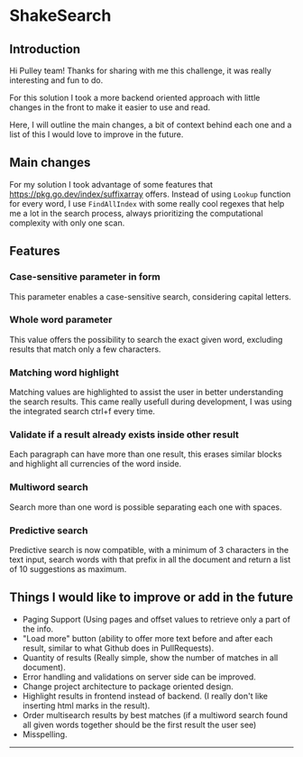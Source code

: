 # ShakeSearch

## Introduction

Hi Pulley team! Thanks for sharing with me this challenge, it was really interesting and fun to do.

For this solution I took a more backend oriented approach with little changes in the front to make it easier
to use and read.

Here, I will outline the main changes, a bit of context behind each one and a list of this I would love to improve in
the future.

## Main changes

For my solution I took advantage of some features that https://pkg.go.dev/index/suffixarray offers.
Instead of using `Lookup` function for every word, I use `FindAllIndex` with some really cool regexes that help me a lot
in the search process, always prioritizing the computational complexity with only one scan.

## Features

### Case-sensitive parameter in form
This parameter enables a case-sensitive search, considering capital letters.

### Whole word parameter
This value offers the possibility to search the exact given word, excluding results that match only a few characters.

### Matching word highlight
Matching values are highlighted to assist the user in better understanding the search results.
This came really usefull during development, I was using the integrated search ctrl+f every time.

### Validate if a result already exists inside other result
Each paragraph can have more than one result, this erases similar blocks and highlight all currencies of the word
inside.

### Multiword search
Search more than one word is possible separating each one with spaces.

### Predictive search
Predictive search is now compatible, with a minimum of 3 characters in the text input, search words with that prefix in
all the document and return a list of 10 suggestions as maximum.

## Things I would like to improve or add in the future

- Paging Support (Using pages and offset values to retrieve only a part of the info.
- "Load more" button (ability to offer more text before and after each result, similar to what Github does in PullRequests).
- Quantity of results (Really simple, show the number of matches in all document).
- Error handling and validations on server side can be improved.
- Change project architecture to package oriented design.
- Highlight results in frontend instead of backend. (I really don't like inserting html marks in the result).
- Order multisearch results by best matches (if a multiword search found all given words together should be the first result the user see)
- Misspelling.

---